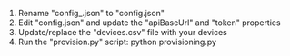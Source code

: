 1. Rename "config_.json" to "config.json"
2. Edit "config.json" and update the "apiBaseUrl" and "token" properties
3. Update/replace the "devices.csv" file with your devices
4. Run the "provision.py" script: 
python provisioning.py
